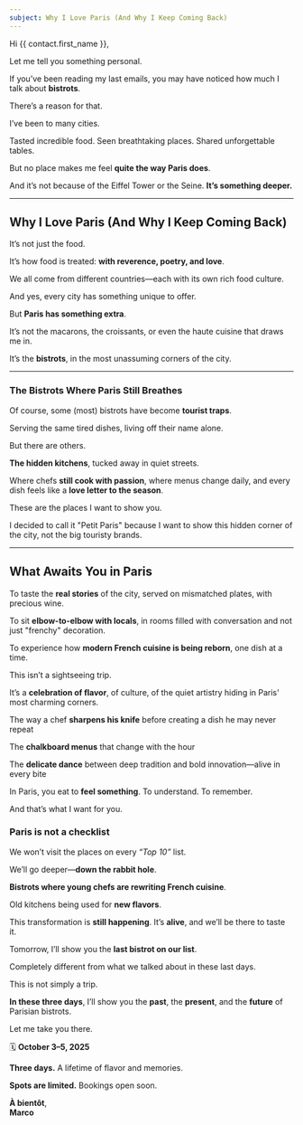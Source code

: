 ```yaml
---
subject: Why I Love Paris (And Why I Keep Coming Back)
---
```


Hi {{ contact.first_name }},

Let me tell you something personal.  

If you’ve been reading my last emails, you may have noticed how much I talk about **bistrots**.  

There’s a reason for that.

I’ve been to many cities.  

Tasted incredible food. Seen breathtaking places. Shared unforgettable tables.  

But no place makes me feel **quite the way Paris does**.

And it’s not because of the Eiffel Tower or the Seine.  **It’s something deeper.**

---

## Why I Love Paris (And Why I Keep Coming Back)

It’s not just the food.  

It’s how food is treated: **with reverence, poetry, and love**.  

We all come from different countries—each with its own rich food culture.  

And yes, every city has something unique to offer.  

But **Paris has something extra**.  

It’s not the macarons, the croissants, or even the haute cuisine that draws me in.  

It’s the **bistrots**, in the most unassuming corners of the city.

---

### **The Bistrots Where Paris Still Breathes**  

Of course, some (most) bistrots have become **tourist traps**.

Serving the same tired dishes, living off their name alone.  

But there are others.  

**The hidden kitchens**, tucked away in quiet streets.  

Where chefs **still cook with passion**, where menus change daily, and every dish feels like a **love letter to the season**.  

These are the places I want to show you.

I decided to call it "Petit Paris" because I want to show this hidden corner of the city, not the big touristy brands.

---

## What Awaits You in Paris

To taste the **real stories** of the city, served on mismatched plates, with precious wine.  

To sit **elbow-to-elbow with locals**, in rooms filled with conversation and not just "frenchy" decoration.  

To experience how **modern French cuisine is being reborn**, one dish at a time.  

This isn’t a sightseeing trip.  

It’s a **celebration of flavor**, of culture, of the quiet artistry hiding in Paris' most charming corners.  

The way a chef **sharpens his knife** before creating a dish he may never repeat  

The **chalkboard menus** that change with the hour  

The **delicate dance** between deep tradition and bold innovation—alive in every bite  

In Paris, you eat to **feel something**. To understand. To remember.  

And that’s what I want for you.  

### Paris is not a checklist

We won’t visit the places on every *“Top 10”* list.  

We’ll go deeper—**down the rabbit hole**.

**Bistrots where young chefs are rewriting French cuisine**.  

Old kitchens being used for **new flavors**.  

This transformation is **still happening**. It’s **alive**, and we’ll be there to taste it.  

Tomorrow, I’ll show you the **last bistrot on our list**.  

Completely different from what we talked about in these last days.

This is not simply a trip. 

**In these three days**, I’ll show you the **past**, the **present**, and the **future** of Parisian bistrots.  

Let me take you there.  

🗓 **October 3–5, 2025**  

**Three days.** A lifetime of flavor and memories.

**Spots are limited.** Bookings open soon.

**À bientôt**,  
**Marco**